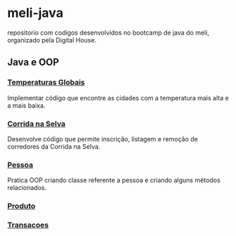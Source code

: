 # meli-java
repositorio com codigos desenvolvidos no bootcamp de java do meli, organizado pela Digital House.

## Java e OOP
### [Temperaturas Globais](https://github.com/evandrosutil/meli-java/tree/master/TemperaturasGlobais)
Implementar código que encontre as cidades com a temperatura mais alta e a mais baixa.

### [Corrida na Selva](https://github.com/evandrosutil/meli-java/tree/master/CorridaSelva)
Desenvolve código que permite inscrição, listagem e remoção de corredores da Corrida na Selva.

### [Pessoa](https://github.com/evandrosutil/meli-java/tree/master/pessoa)
Pratica OOP criando classe referente a pessoa e criando alguns métodos relacionados.

### [Produto](https://github.com/evandrosutil/meli-java/tree/master/PraticaExcecoes/src/main/java/product)

### [Transacoes](https://github.com/evandrosutil/meli-java/tree/master/transacoes)

